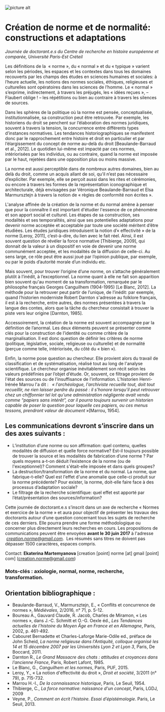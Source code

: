 ![picture alt](http://www.biusante.parisdescartes.fr/images/banque/zoom/STLCGE01644.jpg "Lupus érythémateux atrophique à progression excentrique. (Obs. par Thibierge, sous le titre Atrophie, Musée des moulages de l'Hôpital Saint-Louis)")

# Création de norme et de normalité: constructions et adaptations
  
*Journée de doctorant.e.s du Centre de recherche en histoire européenne et comparée, Université Paris-Est Créteil*
  
   Les définitions de la  « norme », du « normal » et du « typique » varient selon les périodes, les espaces et les contextes dans tous les domaines recouverts par les champs des études en sciences humaines et sociales: à l’heure actuelle, les notions des normes sociales, éthiques, religieuses et culturelles sont opératoires dans les sciences de l’homme. Le « normal » s’exprime, indirectement, à travers les préjugés, les « idées reçues », –Flaubert oblige ! – les répétitions ou bien au contraire à travers les silences de sources. 
   
   Dans les sphères de la politique où la norme est pensée, conceptualisée, institutionnalisée, sa construction peut être retrouvée. Par exemple, les historiens du droit se penchent sur l’élaboration des normes juridiques, souvent à travers la tension, la concurrence entre différents types d’instances normatives. Les tendances historiographiques se manifestent donc par le rapprochement entre histoire et droit en particulier et par l’élargissement du concept de norme au-delà du droit [Beaulande-Barraud et al., 2012]. Le quotidien lui-même est impacté par ces normes, intériorisées par les individus, ou au contraire, quand la norme est imposée par le haut, rejetées dans une opposition plus ou moins massive.    
   
   La norme est aussi perceptible dans de nombreux autres domaines, bien au delà du droit, comme un acquis allant de soi, qu’il n’est pas nécessaire d’expliciter. Par exemple, elle se perçoit aussi dans les rites et cérémonies, ou encore à travers les formes de la représentation iconographique et architecturale, déjà envisagées par Véronique Beaulande-Barraud et Elsa Marmursztejn à travers la notion de « règles de conformité non écrites ».   
   
   L'analyse affinée de la création de la norme et du normal amène à penser que pour la connaître il est important d'étudier l'essence de ce phénomène et son apport social et culturel. Les étapes de sa construction, ses modalités et ses temporalités, ainsi que ses potentielles adaptations pour devenir norme acceptée et acceptable par toute une société méritent d’être étudiées. Les études juridiques introduisent la notion d’« effectivité » de la norme [Leroy, 2011], c’est-à-dire, du lien avec le fait réel. Ainsi, il est souvent question de révéler la force normative [Thibierge, 2009], qui donnait de la valeur à un dispositif en voie de devenir une norme communément acceptée, et les modalités de la diffusion de celle-ci. Au sens large, ce rôle peut être aussi joué par l’opinion publique, par exemple, ou par le poids d’autorité morale d’un individu etc.   
   
   Mais souvent, pour trouver l’origine d’une norme, on s’attache généralement plutôt à l’inédit, à l’exceptionnel. La norme quant à elle ne fait son apparition bien souvent qu'au moment de sa transformation, remarquée par le philosophe français Georges Canguilhem (1904-1995) [Le Blanc, 2012]. La méthode pour la retrouver peut partir de l’unique, de l’inédit: par exemple, quand l’historien moderniste Robert Darnton s'adresse au folklore français, il est à la recherche, entre autres, des normes présentées à travers la langue des contes, alors que la tâche du chercheur consistait à trouver la piste vers leur origine [Darnton, 1985].   
   
   Accessoirement, la création de la norme est souvent accompagnée par la définition de l’anormal. Les deux éléments peuvent se présenter comme clés pour la construction de l’identité ou comme critère de la marginalisation. Il est donc question de définir les critères de norme (politique, législative, sociale, religieuse ou culturelle) et de normalité (perçue comme telle, intériorisée, du côté du « bien »).   
   
   Enfin, la norme pose question au chercheur. Elle provient alors du travail de classification et de systématisation, réalisé tout au long de l'analyse scientifique. Le chercheur organise inévitablement son récit selon les valeurs prédéfinies par l’objet d’étude. Or, souvent, ce filtrage provient de l'état des sources ou de l'insuffisance de l'information. L'historien Henri-Irénée Marrou l'a dit :
   *« l'archéologue, l'archiviste recueille tout, doit tout recueillir, ne rien laisser perdre du passé : il s'honore lorsqu'il peut retrouver chez un chiffonnier tel lot qu'une administration négligente avait vendu comme “papiers sans intérêt”, car il pourra toujours survenir un historien capable de poser la question pour laquelle ces papiers, ou ces menus tessons, prendront valeur de document* »[Marrou, 1954].
   

## Les communications devront s’inscrire dans un des axes suivants :

+ L’institution d’une norme ou son affirmation: quel contenu, quelles modalités de diffusion et quelle force normative? Est-il toujours possible de trouver la source et les modalités de fabrication d’une norme ? Par quels moyens a-t-on déduit l’existence de la norme (ou de l'exceptionnel)? Comment s'était-elle imposée et dans quels groupes?
+ La destruction/transformation de la norme et du normal. La norme, que fabrique-t-elle? Quel est l'effet d'une anomalie que celle-ci produit sur la norme précédente? Pour exister, la norme, doit-elle faire face à des processus d’adaptation sociale?
+ Le filtrage de la recherche scientifique: quel effet est apporté par l’état/présentation des sources/information?

Cette journée de doctorant.e.s s’inscrit dans un axe de recherche « Normes et exercice de la norme » et aura pour objectif de présenter les travaux des doctorants autour d’une question concernant tous les sujets de recherche de ces derniers. Elle pourra prendre une forme méthodologique ou concerner plus directement leurs recherches en cours. Les propositions de communications peuvent être envoyées **avant le 30 juin 2017** à l'adresse  *creation.norme@gmail.com*.  Les résumés sans titres ne doivent pas dépasser 1500 caractères, espaces compris.
  
Contact: **Ekaterina Martemyanova** [creation [point] norme [at] gmail [point] com] (creation.norme@gmail.com)


### Mots-clés : axiologie, normal, norme, recherche, transformation.


## Orientation bibliographique :

* Beaulande-Barraud, V., Marmursztejn, E., « Conflits et concurrence de normes », *Médiévales*, 2/2016, n° 71, p. 5-12.
* Boureau A., Gauvard Claude, R. Jacob, Charles de Miramon, « Les normes », dans J.-C. Schmitt et O.-G. Oexle éd., *Les Tendances actuelles de l’histoire du Moyen Âge en France et en Allemagne*, Paris, 2002, p. 461-492.
* Cabouret Bernadette et Charles-Laforge Marie-Odile ed., préface de John Scheid, *La norme religieuse dans l'Antiquité, colloque organisé les 14 et 15 décembre 2007 par les Universités Lyon 2 et Lyon 3*, Paris, De Boccard, 2011.
* Darnton R., *Le Grand Massacre des chats : attitudes et croyances dans l’ancienne France*, Paris, Robert Lafont, 1985.
* Le Blanc, G., *Canguilhem et les normes*, Paris, PUF, 2015.
* Leroy, Y., « La notion d'effectivité du droit », *Droit et société*, 3/2011 (n° 79), p. 715-732.
* Marrou H.-I., *De la connaissance historique*, Paris, Le Seuil, 1954.
* Thibierge, C., *La force normative: naissance d'un concept*, Paris, LGDJ, 2009
* Veyne, P., *Comment on écrit l’histoire. Essai d’épistémologie*. Paris, Le Seuil, 2013.
